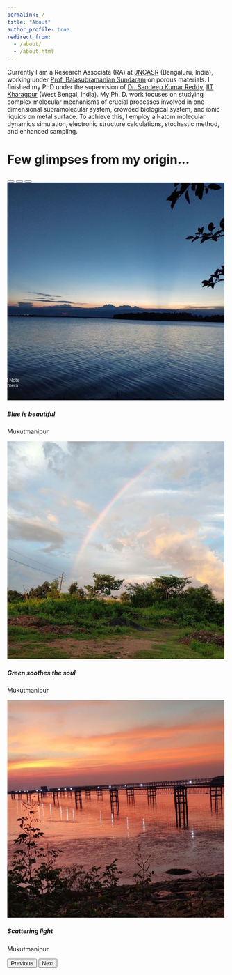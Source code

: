 ```yaml
---
permalink: /
title: "About"
author_profile: true
redirect_from: 
  - /about/
  - /about.html
---
```


Currently  I am a Research Associate (RA) at [JNCASR](https://www.jncasr.ac.in/home) (Bengaluru, India), working under [Prof. Balasubramanian Sundaram](https://www.jncasr.ac.in/faculty/bala) on porous materials. I finished my PhD under the supervision of [Dr. Sandeep Kumar Reddy](https://sites.google.com/view/skreddy/), [IIT Kharagpur](https://www.iitkgp.ac.in/) (West Bengal, India). My Ph. D. work focuses on studying complex molecular mechanisms of crucial processes involved in one-dimensional supramolecular system, crowded biological system, and ionic liquids on metal surface. To achieve this, I employ all-atom molecular dynamics simulation, electronic structure calculations, stochastic method, and enhanced sampling.

Few glimpses from my origin...
======

<div id="carouselExample" class="carousel slide" data-bs-ride="carousel">
  <!-- Indicators -->
  <div class="carousel-indicators">
    <button type="button" data-bs-target="#carouselExample" data-bs-slide-to="0" class="active" aria-current="true" aria-label="Slide 1"></button>
    <button type="button" data-bs-target="#carouselExample" data-bs-slide-to="1" aria-label="Slide 2"></button>
    <button type="button" data-bs-target="#carouselExample" data-bs-slide-to="2" aria-label="Slide 3"></button>
  </div>

  <!-- Images for the Carousel -->
  <div class="carousel-inner">
    <div class="carousel-item active">
      <img src="/images/IMG_20250109_153007_451.jpg" class="d-block w-100" alt="Slide 1" style="height: 500px; object-fit: cover;">
      <div class="carousel-caption d-none d-md-block">
        <h5>Blue is beautiful</h5>
        <p>Mukutmanipur</p>
      </div>
    </div>
    <div class="carousel-item">
      <img src="/images/IMG_20250109_153012_804.jpg" class="d-block w-100" alt="Slide 2" style="height: 500px; object-fit: cover;">
      <div class="carousel-caption d-none d-md-block">
        <h5>Green soothes the soul</h5>
        <p>Mukutmanipur</p>
      </div>
    </div>
    <div class="carousel-item">
      <img src="/images/IMG_20250109_153016_588.jpg" class="d-block w-100" alt="Slide 3" style="height: 500px; object-fit: cover;">
      <div class="carousel-caption d-none d-md-block">
        <h5>Scattering light</h5>
        <p>Mukutmanipur</p>
      </div>
    </div>
  </div>

  <!-- Controls -->
  <button class="carousel-control-prev" type="button" data-bs-target="#carouselExample" data-bs-slide="prev">
    <span class="carousel-control-prev-icon" aria-hidden="true"></span>
    <span class="visually-hidden">Previous</span>
  </button>
  <button class="carousel-control-next" type="button" data-bs-target="#carouselExample" data-bs-slide="next">
    <span class="carousel-control-next-icon" aria-hidden="true"></span>
    <span class="visually-hidden">Next</span>
  </button>
</div>
